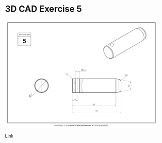 # 3D CAD Exercise 5

![Image](exercise5.png) 

[Link](https://studycadcam.blogspot.com/2020/08/3d-cad-exercises-5.html)
